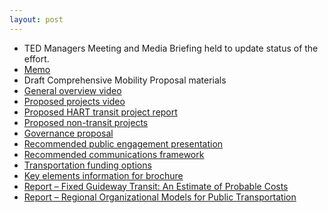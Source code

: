 ```yaml
---
layout: post
---
```


* TED Managers Meeting and Media Briefing held to update status of the effort.
* [Memo](http://www.hillsboroughcounty.org/DocumentCenter/View/12649 )
* Draft Comprehensive Mobility Proposal materials
* [General overview video](http://youtu.be/iWOmYreJfuo )
* [Proposed projects video](http://youtu.be/0U5BU6VaI6Q )
* [Proposed HART transit project report](http://www.hillsboroughcounty.org/DocumentCenter/View/12648 )
* [Proposed non-transit projects](http://www.hillsboroughcounty.org/DocumentCenter/View/12644 )
* [Governance proposal](http://www.hillsboroughcounty.org/DocumentCenter/View/12643 )
* [Recommended public engagement presentation](http://www.hillsboroughcounty.org/DocumentCenter/View/12642 )
* [Recommended communications framework](http://www.hillsboroughcounty.org/DocumentCenter/View/12645 )
* [Transportation funding options](http://www.hillsboroughcounty.org/DocumentCenter/View/12646 )
* [Key elements information for brochure](http://www.hillsboroughcounty.org/DocumentCenter/View/12647 )
* [Report – Fixed Guideway Transit: An Estimate of Probable Costs](http://www.hillsboroughcounty.org/DocumentCenter/View/12668 )
* [Report – Regional Organizational Models for Public Transportation](http://www.hillsboroughcounty.org/DocumentCenter/View/12679 )
